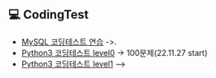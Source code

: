 ## 💻 CodingTest

- [MySQL 코딩테스트 연습](https://xod22.tistory.com/category/MySQL?page=2) ->.
- [Python3 코딩테스트 level0](https://school.programmers.co.kr/learn/challenges/beginner?order=acceptance_desc&page=1&languages=python3) -> 100문제(22.11.27 start)
- [Python3 코딩테스트 level1](https://school.programmers.co.kr/learn/challenges?order=recent&page=1&languages=python3&levels=1) -->
